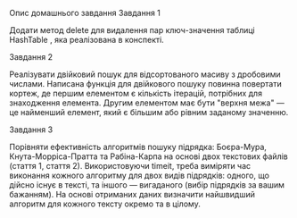 Опис домашнього завдання Завдання 1

Додати метод delete для видалення пар ключ-значення таблиці HashTable , яка
реалізована в конспекті.

Завдання 2

Реалізувати двійковий пошук для відсортованого масиву з дробовими числами.
Написана функція для двійкового пошуку повинна повертати кортеж, де першим
елементом є кількість ітерацій, потрібних для знаходження елемента. Другим
елементом має бути "верхня межа" — це найменший елемент, який є більшим або
рівним заданому значенню.

Завдання 3

Порівняти ефективність алгоритмів пошуку підрядка: Боєра-Мура,
Кнута-Морріса-Пратта та Рабіна-Карпа на основі двох текстових файлів (стаття 1,
стаття 2). Використовуючи timeit, треба виміряти час виконання кожного алгоритму
для двох видів підрядків: одного, що дійсно існує в тексті, та іншого —
вигаданого (вибір підрядків за вашим бажанням). На основі отриманих даних
визначити найшвидший алгоритм для кожного тексту окремо та в цілому.
